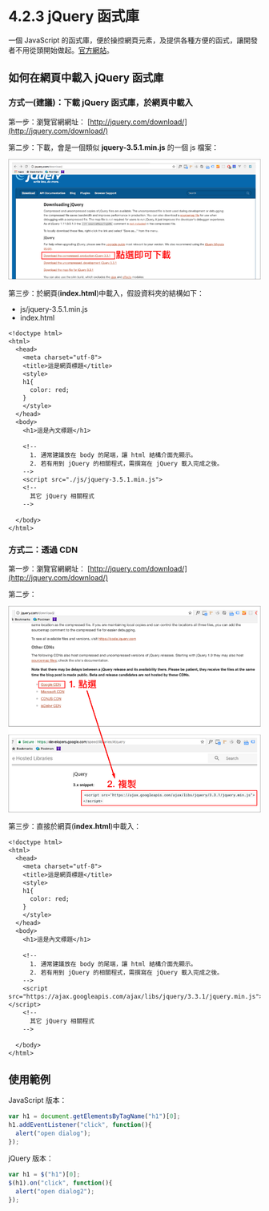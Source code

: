 # 4.2.3 jQuery 函式庫

一個 JavaScript 的函式庫，便於操控網頁元素，及提供各種方便的函式，讓開發者不用從頭開始做起。[官方網站](http://jquery.com/)。

## 如何在網頁中載入 jQuery 函式庫

### 方式一\(建議\)：下載 jQuery 函式庫，於網頁中載入

第一步：瀏覽官網網址： [http://jquery.com/download/](http://jquery.com/download/)

第二步：下載，會是一個類似 **jquery-3.5.1.min.js** 的一個 js 檔案：

![](../../.gitbook/assets/jquery_download.png)

第三步：於網頁\(**index.html**\)中載入，假設資料夾的結構如下：

* js/jquery-3.5.1.min.js
* index.html

```markup
<!doctype html>
<html>
  <head>
    <meta charset="utf-8">
    <title>這是網頁標題</title>
    <style>
    h1{
      color: red;
    }
    </style>
  </head>
  <body>
    <h1>這是內文標題</h1>

    <!--
      1. 通常建議放在 body 的尾端，讓 html 結構介面先顯示。
      2. 若有用到 jQuery 的相關程式，需撰寫在 jQuery 載入完成之後。
    -->
    <script src="./js/jquery-3.5.1.min.js">
    <!--
      其它 jQuery 相關程式
    -->

  </body>
</html>
```

### 方式二：透過 CDN

第一步：瀏覽官網網址： [http://jquery.com/download/](http://jquery.com/download/)

第二步：

![](../../.gitbook/assets/jquery_download_by_cdn.png)

第三步：直接於網頁\(**index.html**\)中載入：

```markup
<!doctype html>
<html>
  <head>
    <meta charset="utf-8">
    <title>這是網頁標題</title>
    <style>
    h1{
      color: red;
    }
    </style>
  </head>
  <body>
    <h1>這是內文標題</h1>

    <!--
      1. 通常建議放在 body 的尾端，讓 html 結構介面先顯示。
      2. 若有用到 jQuery 的相關程式，需撰寫在 jQuery 載入完成之後。
    -->
    <script src="https://ajax.googleapis.com/ajax/libs/jquery/3.3.1/jquery.min.js"></script>
    <!--
      其它 jQuery 相關程式
    -->

  </body>
</html>
```

## 使用範例

JavaScript 版本：

```javascript
var h1 = document.getElementsByTagName("h1")[0];
h1.addEventListener("click", function(){
  alert("open dialog");
});
```

jQuery 版本：

```javascript
var h1 = $("h1")[0];
$(h1).on("click", function(){
  alert("open dialog2");
});
```

